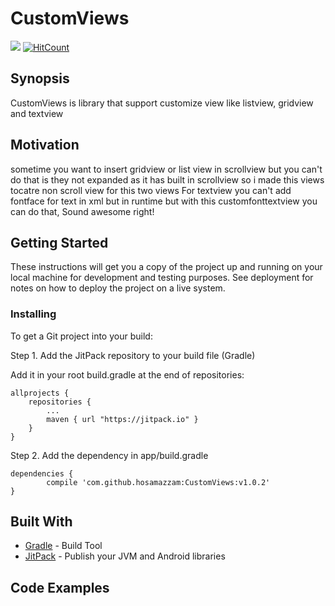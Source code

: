 # CustomViews
[![](https://jitpack.io/v/hosamazzam/CustomViews.svg)](https://jitpack.io/#hosamazzam/CustomViews)
[![HitCount](https://hitt.herokuapp.com/hosamazzam/CustomViews.svg)](https://github.com/hosamazzam/CustomViews)

## Synopsis

CustomViews is library that support customize view like listview, gridview and textview

## Motivation

sometime you want to insert gridview or list view in scrollview but you can't do that is they not expanded as it has built in scrollview so i made this views tocatre non scroll view for this two views
For textview you can't add fontface for text in xml but in runtime but with this customfonttextview you can do that, Sound awesome right!

## Getting Started

These instructions will get you a copy of the project up and running on your local machine for development and testing purposes. See deployment for notes on how to deploy the project on a live system.

### Installing

To get a Git project into your build:

Step 1. Add the JitPack repository to your build file (Gradle)

Add it in your root build.gradle at the end of repositories:

	allprojects {
		repositories {
			...
			maven { url "https://jitpack.io" }
		}
	}
  
Step 2. Add the dependency in app/build.gradle

	dependencies {
	        compile 'com.github.hosamazzam:CustomViews:v1.0.2'
	}

## Built With

* [Gradle](https://gradle.org/) - Build Tool
* [JitPack](https://jitpack.io/) - Publish your JVM and Android libraries

## Code Examples

